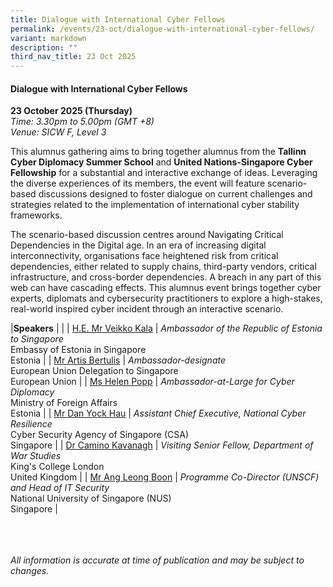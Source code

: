```yaml
---
title: Dialogue with International Cyber Fellows
permalink: /events/23-oct/dialogue-with-international-cyber-fellows/
variant: markdown
description: ""
third_nav_title: 23 Oct 2025
---
```

#### **Dialogue with International Cyber Fellows**

**23 October 2025 (Thursday)**  
*Time: 3.30pm to 5.00pm (GMT +8)*
<br>*Venue: SICW F, Level 3*

This alumnus gathering aims to bring together alumnus from the **Tallinn Cyber Diplomacy Summer School** and **United Nations-Singapore Cyber Fellowship** for a substantial and interactive exchange of ideas. Leveraging the diverse experiences of its members, the event will feature scenario-based discussions designed to foster dialogue on current challenges and strategies related to the implementation of international cyber stability frameworks. 

The scenario-based discussion centres around Navigating Critical Dependencies in the Digital age. In an era of increasing digital interconnectivity, organisations face heightened risk from critical dependencies, either related to supply chains, third-party vendors, critical infrastructure, and cross-border dependencies. A breach in any part of this web can have cascading effects. This alumnus event brings together cyber experts, diplomats and cybersecurity practitioners to explore a high-stakes, real-world inspired cyber incident through an interactive scenario.

|**Speakers**          |                                                              |
| [H.E. Mr Veikko Kala](/speakers/he-mr-veikko-kala/)  | *Ambassador of the Republic of Estonia to Singapore* <br>Embassy of Estonia in Singapore<br>Estonia      |
| [Mr Artis Bertulis](/speakers/mr-artis-bertulis/)  | *Ambassador-designate* <br>European Union Delegation to Singapore<br>European Union      |
| [Ms Helen Popp](/speakers/ms-helen-popp/)  | *Ambassador-at-Large for Cyber Diplomacy* <br>Ministry of Foreign Affairs<br>Estonia      |
| [Mr Dan Yock Hau](/speakers/mr-dan-yock-hau/)  | *Assistant Chief Executive, National Cyber Resilience* <br>Cyber Security Agency of Singapore (CSA)<br>Singapore      |
| [Dr Camino Kavanagh](/speakers/dr-camino-kavanagh/)  | *Visiting Senior Fellow, Department of War Studies* <br>King's College London<br>United Kingdom      |
| [Mr Ang Leong Boon](/speakers/mr-ang-leong-boon/)  | *Programme Co-Director (UNSCF) and Head of IT Security* <br>National University of Singapore (NUS)<br>Singapore      |

<br><br><br>
*All information is accurate at time of publication and may be subject to changes.*